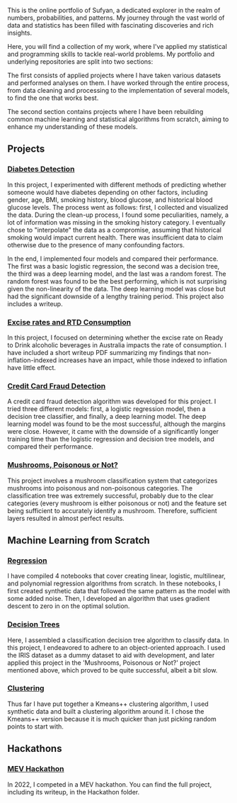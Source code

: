 This is the online portfolio of Sufyan, a dedicated explorer in the realm of numbers, probabilities, and patterns. My journey through the vast world of data and statistics has been filled with fascinating discoveries and rich insights.

Here, you will find a collection of my work, where I've applied my statistical and programming skills to tackle real-world problems. My portfolio and underlying repositories are split into two sections:

The first consists of applied projects where I have taken various datasets and performed analyses on them. I have worked through the entire process, from data cleaning and processing to the implementation of several models, to find the one that works best.

The second section contains projects where I have been rebuilding common machine learning and statistical algorithms from scratch, aiming to enhance my understanding of these models.
## Projects


### [Diabetes Detection](https://github.com/suf102/Data-and-Machine-Learning-Portfolio/tree/master/Projects/Diabeties_detection)
In this project, I experimented with different methods of predicting whether someone would have diabetes depending on other factors, including gender, age, BMI, smoking history, blood glucose, and historical blood glucose levels. The process went as follows: first, I collected and visualized the data. During the clean-up process, I found some peculiarities, namely, a lot of information was missing in the smoking history category. I eventually chose to "interpolate" the data as a compromise, assuming that historical smoking would impact current health. There was insufficient data to claim otherwise due to the presence of many confounding factors.

In the end, I implemented four models and compared their performance. The first was a basic logistic regression, the second was a decision tree, the third was a deep learning model, and the last was a random forest. The random forest was found to be the best performing, which is not surprising given the non-linearity of the data. The deep learning model was close but had the significant downside of a lengthy training period. This project also includes a writeup. 

### [Excise rates and RTD Consumption](https://github.com/suf102/Data-and-Machine-Learning-Portfolio/tree/master/Projects/RTD_Consumption)

In this project, I focused on determining whether the excise rate on Ready to Drink alcoholic beverages in Australia impacts the rate of consumption. I have included a short writeup PDF summarizing my findings that non-inflation-indexed increases have an impact, while those indexed to inflation have little effect.

### [Credit Card Fraud Detection](https://github.com/suf102/Data-and-Machine-Learning-Portfolio/tree/master/Projects/Credit_Card_Fraud_detection)

A credit card fraud detection algorithm was developed for this project. I tried three different models: first, a logistic regression model, then a decision tree classifier, and finally, a deep learning model. The deep learning model was found to be the most successful, although the margins were close. However, it came with the downside of a significantly longer training time than the logistic regression and decision tree models, and compared their performance.

### [Mushrooms, Poisonous or Not?](https://github.com/suf102/Data-and-Machine-Learning-Portfolio/tree/master/Projects/Mushroom_project)

This project involves a mushroom classification system that categorizes mushrooms into poisonous and non-poisonous categories. The classification tree was extremely successful, probably due to the clear categories (every mushroom is either poisonous or not) and the feature set being sufficient to accurately identify a mushroom. Therefore, sufficient layers resulted in almost perfect results.
## Machine Learning from Scratch

### [Regression](https://github.com/suf102/Data-and-Machine-Learning-Portfolio/tree/master/Machine_Learning_from_Scratch/Regression_From_Scratch)
I have compiled 4 notebooks that cover creating linear, logistic, multilinear, and polynomial regression algorithms from scratch. In these notebooks, I first created synthetic data that followed the same pattern as the model with some added noise. Then, I developed an algorithm that uses gradient descent to zero in on the optimal solution.

### [Decision Trees](https://github.com/suf102/Data-and-Machine-Learning-Portfolio/tree/master/Machine_Learning_from_Scratch/Decision_Trees) 
Here, I assembled a classification decision tree algorithm to classify data. In this project, I endeavored to adhere to an object-oriented approach. I used the IRIS dataset as a dummy dataset to aid with development, and later applied this project in the 'Mushrooms, Poisonous or Not?' project mentioned above, which proved to be quite successful, albeit a bit slow.
### [Clustering](https://github.com/suf102/Sufyan-Portfolio/tree/master/Machine_Learning_from_Scratch/Clustering)
Thus far I have put together a Kmeans++ clustering algorithm, I used synthetic data and built a clustering algorithm around it. I chose the Kmeans++ version because it is much quicker than just picking random points to start with. 
## Hackathons

### [MEV Hackathon](https://github.com/suf102/Data-and-Machine-Learning-Portfolio/tree/master/Hackathons/MEV_Hackathon)
In 2022, I competed in a MEV hackathon. You can find the full project, including its writeup, in the Hackathon folder.